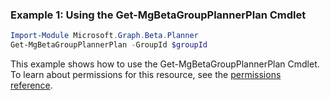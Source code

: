 ### Example 1: Using the Get-MgBetaGroupPlannerPlan Cmdlet
```powershell
Import-Module Microsoft.Graph.Beta.Planner
Get-MgBetaGroupPlannerPlan -GroupId $groupId
```
This example shows how to use the Get-MgBetaGroupPlannerPlan Cmdlet.
To learn about permissions for this resource, see the [permissions reference](/graph/permissions-reference).
